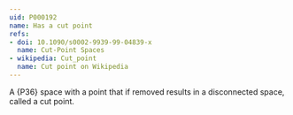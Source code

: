 ```yaml
---
uid: P000192
name: Has a cut point
refs:
- doi: 10.1090/s0002-9939-99-04839-x
  name: Cut-Point Spaces
- wikipedia: Cut_point
  name: Cut point on Wikipedia
---
```


A {P36} space with a point that if removed results in a disconnected space, called a cut point.
